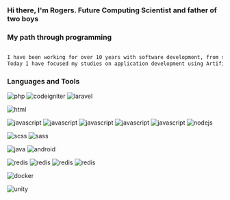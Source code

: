 ### Hi there, I'm Rogers. Future Computing Scientist and father of two boys


### My path through programming

```html

I have been working for over 10 years with software development, from simple to complex. 
Today I have focused my studies on application development using Artificial Intelligence.

```

### Languages and Tools

![php](https://img.shields.io/badge/PHP-2009-3598db?style=flat-square&logo=php)
![codeigniter](https://img.shields.io/badge/Codeigniter-2011-blue?style=flat-square&logo=codeigniter)
![laravel](https://img.shields.io/badge/Laravel-2014-blue?style=flat-square&logo=laravel)

![html](https://img.shields.io/badge/HTML-2007-3598db?style=flat-square&logo=html5)

![javascript](https://img.shields.io/badge/Javascript-2009-3598db?style=flat-square&logo=javascript)
![javascript](https://img.shields.io/badge/Angular-2015-4db4f9?style=flat-square&logo=angular)
![javascript](https://img.shields.io/badge/JQuery-2011-4db4f9?style=flat-square&logo=jquery)
![javascript](https://img.shields.io/badge/React-2018-4db4f9?style=flat-square&logo=react)
![javascript](https://img.shields.io/badge/React--Native-2018-4db4f9?style=flat-square&logo=react)
![nodejs](https://img.shields.io/badge/NodeJS-2018-3598db?style=flat-square&logo=nodejs)


![scss](https://img.shields.io/badge/CSS-2007-3598db?style=flat-square&logo=css)
![sass](https://img.shields.io/badge/SaSS-2017-c350f4?style=flat-square&logo=sass)

![java](https://img.shields.io/badge/Java-2009-3598db?style=flat-square&logo=java)
![android](https://img.shields.io/badge/android-2012-3598db?style=flat-square&logo=android)

![redis](https://img.shields.io/badge/redis-2016-d82c20?style=flat-square&logo=redis)
![redis](https://img.shields.io/badge/mysql-2008-d82c20?style=flat-square&logo=mysql)
![redis](https://img.shields.io/badge/elasticsearch-2019-20d62c?style=flat-square&logo=elastic)
![redis](https://img.shields.io/badge/mongo-2016-27bc51?style=flat-square&logo=mongodb)

![docker](https://img.shields.io/badge/docker-2016-3598db?style=flat-square&logo=docker)

![unity](https://img.shields.io/badge/Unity-2020-c350f4?style=flat-square&logo=unity)
